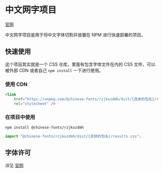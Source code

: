 # 中文网字项目

[官网](https://chinese-font.netlify.app/fonts/rzjkxzdmh)

中文网字项目是用于将中文字体切割并放置在 NPM 进行快速部署的项目。

## 快速使用

这个项目其实就是一个 CSS 仓库，里面有包含字体文件在内的 CSS 文件，可以被外部 CDN 或者自己 `npm install` 一下进行使用。

### 使用 CDN

```html
<link
    href="https://unpkg.com/@chinese-fonts/rzjkxzdmh/dist/{具体的包名}/results.css"
    rel="stylesheet" />
```

### 在项目中使用

```sh
npm install @chinese-fonts/rzjkxzdmh
```

```ts
import "@chinese-fonts/rzjkxzdmh/dist/{具体的包名}/results.css";
```

## 字体许可

详见 [官网](https://chinese-font.netlify.app/fonts/rzjkxzdmh)
